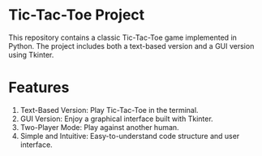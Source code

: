 # **Tic-Tac-Toe Project**

This repository contains a classic Tic-Tac-Toe game implemented in Python. The project includes both a text-based version and a GUI version using Tkinter.

# Features
1. Text-Based Version: Play Tic-Tac-Toe in the terminal.
2. GUI Version: Enjoy a graphical interface built with Tkinter.
3. Two-Player Mode: Play against another human.
4. Simple and Intuitive: Easy-to-understand code structure and user interface.
